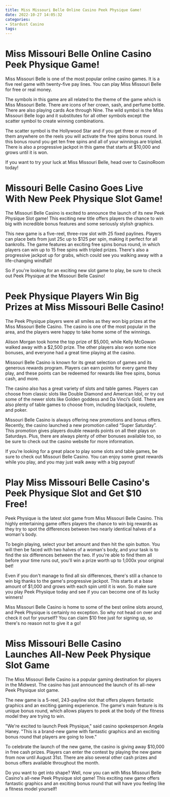 ```yaml
---
title: Miss Missouri Belle Online Casino Peek Physique Game!
date: 2022-10-27 14:05:32
categories:
- Stardust Casino
tags:
---
```



#  Miss Missouri Belle Online Casino Peek Physique Game!

Miss Missouri Belle is one of the most popular online casino games. It is a five reel game with twenty-five pay lines. You can play Miss Missouri Belle for free or real money.

The symbols in this game are all related to the theme of the game which is Miss Missouri Belle. There are icons of her crown, sash, and perfume bottle. There are also playing cards Ace through Nine. The wild symbol is the Miss Missouri Belle logo and it substitutes for all other symbols except the scatter symbol to create winning combinations.

The scatter symbol is the Hollywood Star and if you get three or more of them anywhere on the reels you will activate the free spins bonus round. In this bonus round you get ten free spins and all of your winnings are tripled. There is also a progressive jackpot in this game that starts at $10,000 and grows until it is won.

If you want to try your luck at Miss Missouri Belle, head over to CasinoRoom today!

#  Missouri Belle Casino Goes Live With New Peek Physique Slot Game!

The Missouri Belle Casino is excited to announce the launch of its new Peek Physique Slot game! This exciting new title offers players the chance to win big with incredible bonus features and some seriously stylish graphics.

This new game is a five-reel, three-row slot with 25 fixed paylines. Players can place bets from just 25c up to $125 per spin, making it perfect for all bankrolls. The game features an exciting free spins bonus round, in which players can win up to 15 free spins with tripled prizes. There's also a progressive jackpot up for grabs, which could see you walking away with a life-changing windfall!

So if you're looking for an exciting new slot game to play, be sure to check out Peek Physique at the Missouri Belle Casino!

#  Peek Physique Players Win Big Prizes at Miss Missouri Belle Casino!

The Peek Physique players were all smiles as they won big prizes at the Miss Missouri Belle Casino. The casino is one of the most popular in the area, and the players were happy to take home some of the winnings.

Alison Morgan took home the top prize of $5,000, while Kelly McGowan walked away with a $2,500 prize. The other players also won some nice bonuses, and everyone had a great time playing at the casino.

Missouri Belle Casino is known for its great selection of games and its generous rewards program. Players can earn points for every game they play, and these points can be redeemed for rewards like free spins, bonus cash, and more.

The casino also has a great variety of slots and table games. Players can choose from classic slots like Double Diamond and American Idol, or try out some of the newer slots like Golden goddess and Da Vinci’s Gold. There are also plenty of table games to choose from, including blackjack, roulette, and poker.

Missouri Belle Casino is always offering new promotions and bonus offers. Recently, the casino launched a new promotion called “Super Saturday”. This promotion gives players double rewards points on all their plays on Saturdays. Plus, there are always plenty of other bonuses available too, so be sure to check out the casino website for more information.

If you’re looking for a great place to play some slots and table games, be sure to check out Missouri Belle Casino. You can enjoy some great rewards while you play, and you may just walk away with a big payout!

#  Play Miss Missouri Belle Casino's Peek Physique Slot and Get $10 Free!

Peek Physique is the latest slot game from Miss Missouri Belle Casino. This highly entertaining game offers players the chance to win big rewards as they try to spot the differences between two nearly identical halves of a woman's body.

To begin playing, select your bet amount and then hit the spin button. You will then be faced with two halves of a woman's body, and your task is to find the six differences between the two. If you're able to find them all before your time runs out, you'll win a prize worth up to 1,000x your original bet!

Even if you don't manage to find all six differences, there's still a chance to win big thanks to the game's progressive jackpot. This starts at a base amount of $1,000 and grows with each spin until it is won. So make sure you play Peek Physique today and see if you can become one of its lucky winners!

Miss Missouri Belle Casino is home to some of the best online slots around, and Peek Physique is certainly no exception. So why not head on over and check it out for yourself? You can claim $10 free just for signing up, so there's no reason not to give it a go!

#  Miss Missouri Belle Casino Launches All-New Peek Physique Slot Game

The Miss Missouri Belle Casino is a popular gaming destination for players in the Midwest. The casino has just announced the launch of its all-new Peek Physique slot game.

The new game is a 5-reel, 243-payline slot that offers players fantastic graphics and an exciting gaming experience. The game's main feature is its unique bonus round, which allows players to peek at the body of the fitness model they are trying to win.

"We're excited to launch Peek Physique," said casino spokesperson Angela Haney. "This is a brand-new game with fantastic graphics and an exciting bonus round that players are going to love."

To celebrate the launch of the new game, the casino is giving away $10,000 in free cash prizes. Players can enter the contest by playing the new game from now until August 31st. There are also several other cash prizes and bonus offers available throughout the month.

Do you want to get into shape? Well, now you can with Miss Missouri Belle Casino's all-new Peek Physique slot game! This exciting new game offers fantastic graphics and an exciting bonus round that will have you feeling like a fitness model yourself!